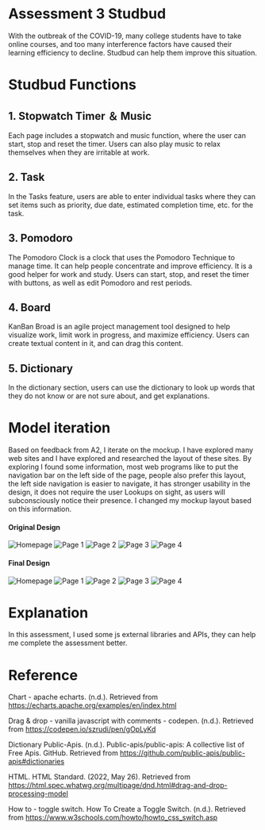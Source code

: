 # **Assessment 3 Studbud**
With the outbreak of the COVID-19, many college students have to take online courses, and too many interference factors have caused their learning efficiency to decline. Studbud can help them improve this situation.

# **Studbud Functions**

## **1. Stopwatch Timer ＆ Music**
Each page includes a stopwatch and music function, where the user can start, stop and reset the timer. Users can also play music to relax themselves when they are irritable at work.

## **2. Task**
In the Tasks feature, users are able to enter individual tasks where they can set items such as priority, due date, estimated completion time, etc. for the task.

## **3. Pomodoro**
The Pomodoro Clock is a clock that uses the Pomodoro Technique to manage time. It can help people concentrate and improve efficiency. It is a good helper for work and study. Users can start, stop, and reset the timer with buttons, as well as edit Pomodoro and rest periods.

## **4. Board**
KanBan Broad is an agile project management tool designed to help visualize work, limit work in progress, and maximize efficiency. Users can create textual content in it, and can drag this content.

## **5. Dictionary**
In the dictionary section, users can use the dictionary to look up words that they do not know or are not sure about, and get explanations.

# **Model iteration**
Based on feedback from A2, I iterate on the mockup. I have explored many web sites and I have explored and researched the layout of these sites. By exploring I found some information, most web programs like to put the navigation bar on the left side of the page, people also prefer this layout, the left side navigation is easier to navigate, it has stronger usability in the design, it does not require the user Lookups on sight, as users will subconsciously notice their presence. I changed my mockup layout based on this information.

#### **Original Design**
![Homepage](original%20design/Homepage.png)
![Page 1](original%20design/Page%201.png)
![Page 2](original%20design/Page%202.png)
![Page 3](original%20design/Page%203.png)
![Page 4](original%20design/Page%204.png)

#### **Final Design**
![Homepage](design/Homepage.png)
![Page 1](design/Page%201.png)
![Page 2](design/Page%202.png)
![Page 3](design/Page%203.png)
![Page 4](design/Page%204.png)

# **Explanation**
In this assessment, I used some js external libraries and APIs, they can help me complete the assessment better.

# **Reference** 
Chart - apache echarts. (n.d.). Retrieved from https://echarts.apache.org/examples/en/index.html 

Drag &amp; drop - vanilla javascript with comments - codepen. (n.d.). Retrieved from https://codepen.io/szrudi/pen/gOpLyKd 

Dictionary Public-Apis. (n.d.). Public-apis/public-apis: A collective list of Free Apis. GitHub. Retrieved from https://github.com/public-apis/public-apis#dictionaries 

HTML. HTML Standard. (2022, May 26). Retrieved from https://html.spec.whatwg.org/multipage/dnd.html#drag-and-drop-processing-model 

How to - toggle switch. How To Create a Toggle Switch. (n.d.). Retrieved from https://www.w3schools.com/howto/howto_css_switch.asp 
